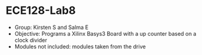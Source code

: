 # ECE128-Lab8 #
* Group: Kirsten S and Salma E
* Objective: Programs a Xilinx Basys3 Board with a up counter based on a clock divider
* Modules not included: modules taken from the drive
